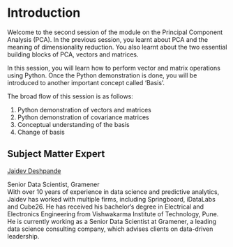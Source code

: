 # Introduction

Welcome to the second session of the module on the Principal Component Analysis (PCA). In the previous session, you learnt about PCA and the meaning of dimensionality reduction. You also learnt about the two essential building blocks of PCA, vectors and matrices.

In this session, you will learn how to perform vector and matrix operations using Python. Once the Python demonstration is done, you will be introduced to another important concept called ‘Basis’.

The broad flow of this session is as follows:

1.  Python demonstration of vectors and matrices
2.  Python demonstration of covariance matrices
3.  Conceptual understanding of the basis
4.  Change of basis

## Subject Matter Expert

[Jaidev Deshpande](https://www.linkedin.com/in/jaidevd/)

Senior Data Scientist, Gramener  
With over 10 years of experience in data science and predictive analytics, Jaidev has worked with multiple firms, including Springboard, iDataLabs and Cube26. He has received his bachelor’s degree in Electrical and Electronics Engineering from Vishwakarma Institute of Technology, Pune. He is currently working as a Senior Data Scientist at Gramener, a leading data science consulting company, which advises clients on data-driven leadership.
